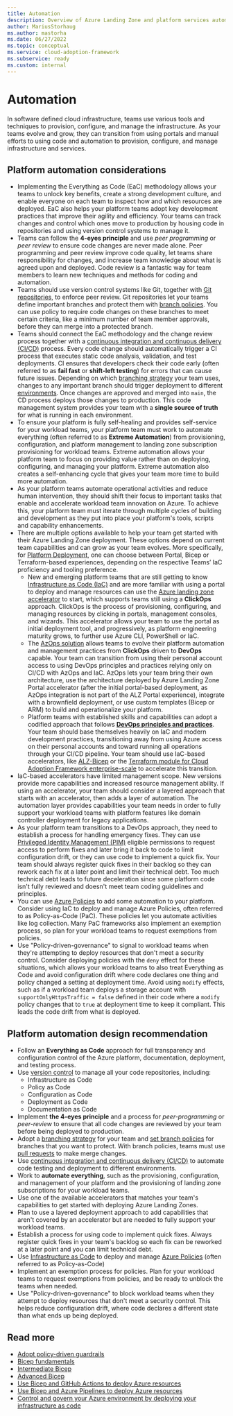 ```yaml
---
title: Automation
description: Overview of Azure Landing Zone and platform services automation considerations and recommendations.
author: MariusStorhaug
ms.author: mastorha
ms.date: 06/27/2022
ms.topic: conceptual
ms.service: cloud-adoption-framework
ms.subservice: ready
ms.custom: internal
---
```


# Automation

In software defined cloud infrastructure, teams use various tools and techniques to provision, configure, and manage the infrastructure. As your teams evolve and grow, they can transition from using portals and manual efforts to using code and automation to provision, configure, and manage infrastructure and services.

## Platform automation considerations

- Implementing the Everything as Code (EaC) methodology allows your teams to unlock key benefits, create a strong development culture, and enable everyone on each team to inspect how and which resources are deployed. EaC also helps your platform teams adopt key development practices that improve their agility and efficiency. Your teams can track changes and control which ones move to production by housing code in repositories and using version control systems to manage it.
- Teams can follow the **4-eyes principle** and use *peer programming* or *peer review* to ensure code changes are never made alone. Peer programming and peer review improve code quality, let teams share responsibility for changes, and increase team knowledge about what is agreed upon and deployed. Code review is a fantastic way for team members to learn new techniques and methods for coding and automation.
- Teams should use version control systems like Git, together with [Git repositories](../considerations/development-strategy-development-lifecycle.md#repository-strategy), to enforce peer review. Git repositories let your teams define important branches and protect them with [branch policies](../considerations/development-strategy-development-lifecycle.md#branch-strategy). You can use policy to require code changes on these branches to meet certain criteria, like a minimum number of team member approvals, before they can merge into a protected branch.
- Teams should connect the EaC methodology and the change review process together with a [continuous integration and continuous delivery (CI/CD)](../considerations/development-strategy-development-lifecycle.md#automated-builds) process. Every code change should automatically trigger a CI process that executes static code analysis, validation, and test deployments. CI ensures that developers check their code early (often referred to as **fail fast** or **shift-left testing**) for errors that can cause future issues. Depending on which [branching strategy](../considerations/development-strategy-development-lifecycle.md#branch-strategy) your team uses, changes to any important branch should trigger deployment to different [environments](../considerations/environments.md). Once changes are approved and merged into `main`, the CD process deploys those changes to production. This code management system provides your team with a **single source of truth** for what is running in each environment.
- To ensure your platform is fully self-healing and provides self-service for your workload teams, your platform team must work to automate everything (often referred to as **Extreme Automation**) from provisioning, configuration, and platform management to landing zone subscription provisioning for workload teams. Extreme automation allows your platform team to focus on providing value rather than on deploying, configuring, and managing your platform. Extreme automation also creates a self-enhancing cycle that gives your team more time to build more automation.
- As your platform teams automate operational activities and reduce human intervention, they should shift their focus to important tasks that enable and accelerate workload team innovation on Azure. To achieve this, your platform team must iterate through multiple cycles of building and development as they put into place your platform's tools, scripts and capability enhancements.
- There are multiple options available to help your team get started with their Azure Landing Zone deployment. These options depend on current team capabilities and can grow as your team evolves. More specifically, for [Platform Deployment](/azure/architecture/landing-zones/landing-zone-deploy#platform), one can choose between Portal, Bicep or Terraform-based experiences, depending on the respective Teams’ IaC proficiency and tooling preference.
  - New and emerging platform teams that are still getting to know [Infrastructure as Code (IaC)](/azure/architecture/checklist/dev-ops#management) and are more familiar with using a portal to deploy and manage resources can use the [Azure landing zone accelerator](../landing-zone/index.md#azure-landing-zone-portal-accelerator) to start, which supports teams still using a **ClickOps** approach. ClickOps is the process of provisioning, configuring, and managing resources by clicking in portals, management consoles, and wizards. This accelerator allows your team to use the portal as initial deployment tool, and progressively, as platform engineering maturity grows, to further use Azure CLI, PowerShell or IaC.
  - The [AzOps solution](https://github.com/Azure/AzOps) allows teams to evolve their platform automation and management practices from **ClickOps** driven to **DevOps** capable. Your team can transition from using their personal account access to using DevOps principles and practices relying only on CI/CD with AzOps and IaC. AzOps lets your team bring their own architecture, use the architecture deployed by Azure Landing Zone Portal accelerator (after the initial portal-based deployment, as AzOps integration is not part of the ALZ Portal experience), integrate with a brownfield deployment, or use custom templates (Bicep or ARM) to build and operationalize your platform.
  - Platform teams with established skills and capabilities can adopt a codified approach that follows **[DevOps principles and practices](./devops-principles-and-practices.md)**. Your team should base themselves heavily on IaC and modern development practices, transitioning away from using Azure access on their personal accounts and toward running all operations through your CI/CD pipeline. Your team should use IaC-based accelerators, like [ALZ-Bicep](https://github.com/Azure/ALZ-Bicep) or the [Terraform module for Cloud Adoption Framework enterprise-scale](https://github.com/Azure/terraform-azurerm-caf-enterprise-scale) to accelerate this transition.
- IaC-based accelerators have limited management scope. New versions provide more capabilities and increased resource management ability. If using an accelerator, your team should consider a layered approach that starts with an accelerator, then adds a layer of automation. The automation layer provides capabilities your team needs in order to fully support your workload teams with platform features like domain controller deployment for legacy applications.
- As your platform team transitions to a DevOps approach, they need to establish a process for handling emergency fixes. They can use [Privileged Identity Management (PIM)](/azure/active-directory/privileged-identity-management/pim-configure) eligible permissions to request access to perform fixes and later bring it back to code to limit configuration drift, or they can use code to implement a quick fix. Your team should always register quick fixes in their backlog so they can rework each fix at a later point and limit their technical debt. Too much technical debt leads to future deceleration since some platform code isn't fully reviewed and doesn't meet team coding guidelines and principles.
- You can use [Azure Policies](/azure/governance/policy/overview) to add some automation to your platform. Consider using IaC to deploy and manage Azure Policies, often referred to as Policy-as-Code (PaC). These policies let you automate activities like log collection. Many PaC frameworks also implement an exemption process, so plan for your workload teams to request exemptions from policies.
- Use "Policy-driven-governance" to signal to workload teams when they're attempting to deploy resources that don't meet a security control. Consider deploying policies with the `deny` effect for these situations, which allows your workload teams to also treat Everything as Code and avoid configuration drift where code declares one thing and policy changed a setting at deployment time. Avoid using `modify` effects, such as if a workload team deploys a storage account with `supportOnlyHttpsTraffic = false` defined in their code where a `modify` policy changes that to `true` at deployment time to keep it compliant. This leads the code drift from what is deployed.

## Platform automation design recommendation

- Follow an **Everything as Code** approach for full transparency and configuration control of the Azure platform, documentation, deployment, and testing process.
- Use [version control](/devops/develop/git/what-is-version-control) to manage all your code repositories, including:
  - Infrastructure as Code
  - Policy as Code
  - Configuration as Code
  - Deployment as Code
  - Documentation as Code
- Implement **the 4-eyes principle** and a process for *peer-programming* or *peer-review* to ensure that all code changes are reviewed by your team before being deployed to production.
- Adopt a [branching strategy](/azure/devops/repos/git/git-branching-guidance) for your team and [set branch policies](/azure/devops/repos/git/branch-policies) for branches that you want to protect. With branch policies, teams must use [pull requests](/azure/devops/repos/git/about-pull-requests) to make merge changes.
- Use [continuous integration and continuous delivery (CI/CD)](./devops-principles-and-practices.md#define-your-devops-framework) to automate code testing and deployment to different environments.
- Work to **automate everything**, such as the provisioning, configuration, and management of your platform and the provisioning of landing zone subscriptions for your workload teams.
- Use one of the available accelerators that matches your team's capabilities to get started with deploying Azure Landing Zones.
- Plan to use a layered deployment approach to add capabilities that aren't covered by an accelerator but are needed to fully support your workload teams.
- Establish a process for using code to implement quick fixes. Always register quick fixes in your team's backlog so each fix can be reworked at a later point and you can limit technical debt.
- Use [Infrastructure as Code](./infrastructure-as-code.md) to deploy and manage [Azure Policies](/azure/governance/policy/overview) (often referred to as Policy-as-Code)
- Implement an exemption process for policies. Plan for your workload teams to request exemptions from policies, and be ready to unblock the teams when needed.
- Use "Policy-driven-governance" to block workload teams when they attempt to deploy resources that don't meet a security control. This helps reduce configuration drift, where code declares a different state than what ends up being deployed.

## Read more

- [Adopt policy-driven guardrails](../enterprise-scale/dine-guidance.md)
- [Bicep fundamentals](/training/paths/fundamentals-bicep)
- [Intermediate Bicep](/training/paths/intermediate-bicep)
- [Advanced Bicep](/training/paths/advanced-bicep)
- [Use Bicep and GitHub Actions to deploy Azure resources](/training/paths/bicep-github-actions)
- [Use Bicep and Azure Pipelines to deploy Azure resources](/training/paths/bicep-azure-pipelines)
- [Control and govern your Azure environment by deploying your infrastructure as code](/training/modules/control-govern-azure-environment-deploying-infrastructure-code/)
